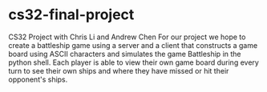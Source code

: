 # cs32-final-project
CS32 Project with Chris Li and Andrew Chen 
For our project we hope to create a battleship game using a server and a client that constructs a game board using ASCII characters and simulates the game Battleship in the python shell. Each player is able to view their own game board during every turn to see their own ships and where they have missed or hit their opponent's ships. 
